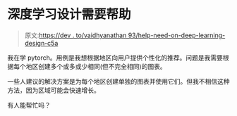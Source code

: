 # 深度学习设计需要帮助

> 原文:[https://dev . to/vaidhyanathan 93/help-need-on-deep-learning-design-c5a](https://dev.to/vaidhyanathan93/help-needed-on-deep-learning-design-c5a)

我在学 pytorch。用例是我想根据地区向用户提供个性化的推荐。问题是我需要根据每个地区创建多个或多或少相同(但不完全相同)的图表。

一些人建议的解决方案是为每个地区创建单独的图表并使用它们。但我不相信这种方法，因为区域可能会快速增长。

有人能帮忙吗？